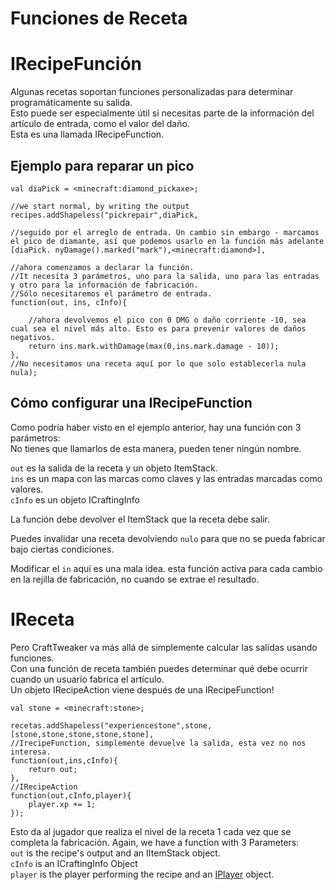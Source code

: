 # Funciones de Receta

# IRecipeFunción

Algunas recetas soportan funciones personalizadas para determinar programáticamente su salida.  
Esto puede ser especialmente útil si necesitas parte de la información del artículo de entrada, como el valor del daño.  
Esta es una llamada IRecipeFunction.

## Ejemplo para reparar un pico

```zenscript
val diaPick = <minecraft:diamond_pickaxe>;

//we start normal, by writing the output
recipes.addShapeless("pickrepair",diaPick,

//seguido por el arreglo de entrada. Un cambio sin embargo - marcamos el pico de diamante, así que podemos usarlo en la función más adelante
[diaPick. nyDamage().marked("mark"),<minecraft:diamond>],

//ahora comenzamos a declarar la función. 
//It necesita 3 parámetros, uno para la salida, uno para las entradas y otro para la información de fabricación. 
//Sólo necesitaremos el parámetro de entrada.
function(out, ins, cInfo){

    //ahora devolvemos el pico con 0 DMG o daño corriente -10, sea cual sea el nivel más alto. Esto es para prevenir valores de daños negativos.
    return ins.mark.withDamage(max(0,ins.mark.damage - 10));
}, 
//No necesitamos una receta aquí por lo que solo establecerla nula
nula);
```

## Cómo configurar una IRecipeFunction

Como podría haber visto en el ejemplo anterior, hay una función con 3 parámetros:  
No tienes que llamarlos de esta manera, pueden tener ningún nombre.

`out` es la salida de la receta y un objeto ItemStack.  
`ins` es un mapa con las marcas como claves y las entradas marcadas como valores.  
`cInfo` es un objeto ICraftingInfo

La función debe devolver el ItemStack que la receta debe salir.

Puedes invalidar una receta devolviendo `nulo` para que no se pueda fabricar bajo ciertas condiciones.

Modificar el `in` aquí es una mala idea. esta función activa para cada cambio en la rejilla de fabricación, no cuando se extrae el resultado.

# IReceta

Pero CraftTweaker va más allá de simplemente calcular las salidas usando funciones.  
Con una función de receta también puedes determinar qué debe ocurrir cuando un usuario fabrica el artículo.  
Un objeto IRecipeAction viene después de una IRecipeFunction!

```zenscript
val stone = <minecraft:stone>;

recetas.addShapeless("experiencestone",stone,[stone,stone,stone,stone,stone],
//IrecipeFunction, simplemente devuelve la salida, esta vez no nos interesa.
function(out,ins,cInfo){
    return out;
},
//IRecipeAction
function(out,cInfo,player){
    player.xp += 1;
});
```

Esto da al jugador que realiza el nivel de la receta 1 cada vez que se completa la fabricación. Again, we have a function with 3 Parameters:  
`out` is the recipe's output and an IItemStack object.  
`cInfo` is an ICraftingInfo Object  
`player` is the player performing the recipe and an [IPlayer](/Vanilla/Players/IPlayer/) object.